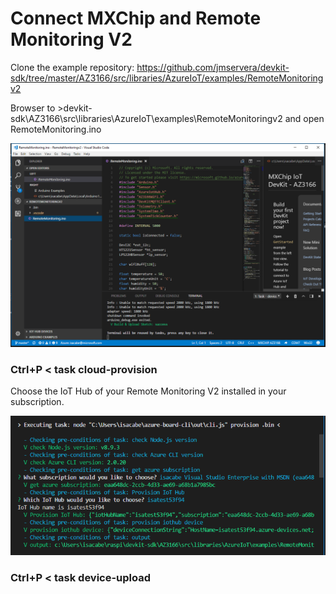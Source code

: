 # Connect MXChip and Remote Monitoring V2

Clone the example repository: https://github.com/jmservera/devkit-sdk/tree/master/AZ3166/src/libraries/AzureIoT/examples/RemoteMonitoringv2  

Browser to >devkit-sdk\AZ3166\src\libraries\AzureIoT\examples\RemoteMonitoringv2 
and open RemoteMonitoring.ino 

![look the RemoteMonitoring.ino](images/01_ino.png)


### Ctrl+P  <  task cloud-provision

Choose the IoT Hub of your Remote Monitoring V2 installed in your subscription.

![choose the IoT of your Remote Monitoring ](images/02_chooseIoTHub.png)

### Ctrl+P  <  task device-upload